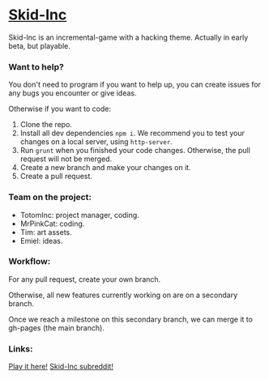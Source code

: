 # [Skid-Inc](https://totominc.github.io/skid-inc/ "Skid-Inc")

Skid-Inc is an incremental-game with a hacking theme. Actually in early beta, but playable.

### Want to help?

You don't need to program if you want to help up, you can create issues for any bugs you encounter or give ideas.

Otherwise if you want to code:

1. Clone the repo.
2. Install all dev dependencies `npm i`. We recommend you to test your changes on a local server, using `http-server`.
3. Run `grunt` when you finished your code changes. Otherwise, the pull request will not be merged.
4. Create a new branch and make your changes on it.
5. Create a pull request.

### Team on the project:

- TotomInc: project manager, coding.
- MrPinkCat: coding.
- Tim: art assets.
- Emiel: ideas.

### Workflow:

For any pull request, create your own branch.

Otherwise, all new features currently working on are on a secondary branch.

Once we reach a milestone on this secondary branch, we can merge it to gh-pages (the main branch).

### Links:

[Play it here!](https://totominc.github.io/skid-inc/ "Skid-Inc game")
[Skid-Inc subreddit!](https://www.reddit.com/r/skidinc "Skid-Inc subreddit")
